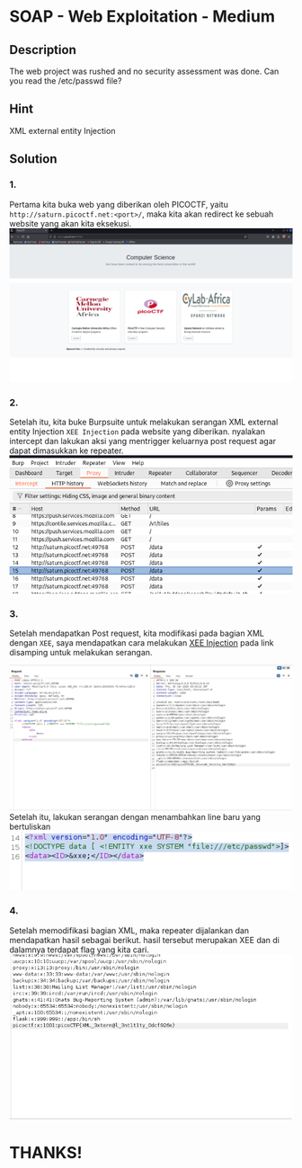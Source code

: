 # SOAP - Web Exploitation - Medium

## Description
The web project was rushed and no security assessment was done. Can you read the /etc/passwd file? 

## Hint
XML external entity Injection

## Solution

### 1.
Pertama kita buka web yang diberikan oleh PICOCTF, yaitu `http://saturn.picoctf.net:<port>/`, maka kita akan redirect ke sebuah website yang akan kita eksekusi.  
![alt_text](https://github.com/fauznazz-afk/ctf-writeup/blob/main/Documentation/SOAP/Screenshot%20From%202025-01-30%2010-45-10.png?raw=true)

### 2.
Setelah itu, kita buke Burpsuite untuk melakukan serangan XML external entity Injection `XEE Injection` pada website yang diberikan. nyalakan intercept dan lakukan aksi yang mentrigger keluarnya post request agar dapat dimasukkan ke repeater.  
![alt_text](https://github.com/fauznazz-afk/ctf-writeup/blob/main/Documentation/SOAP/Screenshot%20From%202025-01-30%2010-34-45.png?raw=true)

### 3. 
Setelah mendapatkan Post request, kita modifikasi pada bagian XML dengan `XEE`, saya mendapatkan cara melakukan [XEE Injection](https://portswigger.net/web-security/xxe) pada link disamping untuk melakukan serangan.  

![alt_text](https://github.com/fauznazz-afk/ctf-writeup/blob/main/Documentation/SOAP/Screenshot%20From%202025-01-30%2010-34-06.png?raw=true)  
Setelah itu, lakukan serangan dengan menambahkan line baru yang bertuliskan  
![alt_text](https://github.com/fauznazz-afk/ctf-writeup/blob/main/Documentation/SOAP/Screenshot%20From%202025-01-30%2010-51-55.png?raw=true)

### 4. 
Setelah memodifikasi bagian XML, maka repeater dijalankan dan mendapatkan hasil sebagai berikut. hasil tersebut merupakan XEE dan di dalamnya terdapat flag yang kita cari.  
![alt_text](https://github.com/fauznazz-afk/ctf-writeup/blob/main/Documentation/SOAP/Screenshot%20From%202025-01-30%2010-34-12.png?raw=true)

# THANKS!
